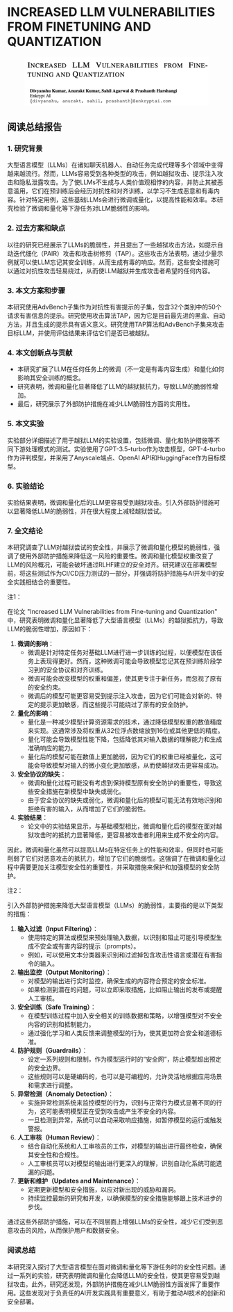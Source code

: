 # INCREASED LLM VULNERABILITIES FROM FINETUNING AND QUANTIZATION

<figure><img src="../.gitbook/assets/image (7) (1) (1) (1) (1) (1) (1) (1) (1) (1) (1).png" alt=""><figcaption></figcaption></figure>

## 阅读总结报告

### 1. 研究背景

大型语言模型（LLMs）在诸如聊天机器人、自动任务完成代理等多个领域中变得越来越流行。然而，LLMs容易受到各种类型的攻击，例如越狱攻击、提示注入攻击和隐私泄露攻击。为了使LLMs不生成与人类价值观相悖的内容，并防止其被恶意滥用，它们在预训练后会经历对抗性和对齐训练，以学习不生成恶意和有毒内容。针对特定用例，这些基础LLMs会进行微调或量化，以提高性能和效率。本研究检验了微调和量化等下游任务对LLM脆弱性的影响。

### 2. 过去方案和缺点

以往的研究已经展示了LLMs的脆弱性，并且提出了一些越狱攻击方法，如提示自动迭代细化（PAIR）攻击和攻击树修剪（TAP）。这些攻击方法表明，通过少量示例就可以使LLM忘记其安全训练，从而生成有毒的响应。然而，这些安全措施可以通过对抗性攻击轻易绕过，从而使LLM越狱并生成攻击者希望的任何内容。

### 3. 本文方案和步骤

本研究使用AdvBench子集作为对抗性有害提示的子集，包含32个类别中的50个请求有害信息的提示。研究使用攻击算法TAP，因为它是目前最先进的黑盒、自动方法，并且生成的提示具有语义意义。研究使用TAP算法和AdvBench子集来攻击目标LLM，并使用评估结果来评估它们是否已被越狱。

### 4. 本文创新点与贡献

* 本研究扩展了LLM在任何任务上的微调（不一定是有毒内容生成）和量化如何影响其安全训练的概念。
* 研究表明，微调和量化显著降低了LLM的越狱抵抗力，导致LLM的脆弱性增加。
* 最后，研究展示了外部防护措施在减少LLM脆弱性方面的实用性。

### 5. 本文实验

实验部分详细描述了用于越狱LLM的实验设置，包括微调、量化和防护措施等不同下游处理模式的测试。实验使用了GPT-3.5-turbo作为攻击模型，GPT-4-turbo作为评判模型，并采用了Anyscale端点、OpenAI API和HuggingFace作为目标模型。

### 6. 实验结论

实验结果表明，微调和量化后的LLM更容易受到越狱攻击。引入外部防护措施可以显著降低LLM的脆弱性，并在很大程度上减轻越狱尝试。

### 7. 全文结论

本研究调查了LLM对越狱尝试的安全性，并展示了微调和量化模型的脆弱性，强调了使用外部防护措施来降低这一风险的重要性。微调和量化模型权重改变了LLM的风险概况，可能会破坏通过RLHF建立的安全对齐。研究建议在部署模型前，将这些测试作为CI/CD压力测试的一部分，并强调将防护措施与AI开发中的安全实践相结合的重要性。



注1：

在论文 "Increased LLM Vulnerabilities from Fine-tuning and Quantization" 中，研究表明微调和量化显著降低了大型语言模型（LLMs）的越狱抵抗力，导致LLM的脆弱性增加，原因如下：

1. **微调的影响**：
   * 微调是针对特定任务对基础LLM进行进一步训练的过程，以便模型在该任务上表现得更好。然而，这种微调可能会导致模型忘记其在预训练阶段学习到的安全协议和对齐训练。
   * 微调可能会改变模型的权重和偏差，使其更专注于新任务，而忽视了原有的安全约束。
   * 微调后的模型可能更容易受到提示注入攻击，因为它们可能会对新的、特定的提示更加敏感，而这些提示可能绕过了原有的安全防护。
2. **量化的影响**：
   * 量化是一种减少模型计算资源需求的技术，通过降低模型权重的数值精度来实现。这通常涉及将权重从32位浮点数缩放到16位或其他更低的精度。
   * 量化可能会导致模型性能下降，包括降低其对输入数据的理解能力和生成准确响应的能力。
   * 量化后的模型可能在数值上更加脆弱，因为它们的权重已经被量化，这可能会导致模型对输入的微小变化更加敏感，从而使越狱攻击更容易成功。
3. **安全协议的缺失**：
   * 微调和量化过程可能没有考虑到保持模型原有安全防护的重要性，导致这些安全措施在新模型中缺失或弱化。
   * 由于安全协议的缺失或弱化，微调和量化后的模型可能无法有效地识别和拒绝有害的输入，从而增加了它们的脆弱性。
4. **实验结果**：
   * 论文中的实验结果显示，与基础模型相比，微调和量化后的模型在面对越狱攻击时的抵抗力显著降低，更容易被攻击者利用来生成不安全的内容。

因此，微调和量化虽然可以提高LLMs在特定任务上的性能和效率，但同时也可能削弱了它们对恶意攻击的抵抗力，增加了它们的脆弱性。这强调了在微调和量化过程中需要更加关注模型安全性的重要性，并采取措施来保护和加强模型的安全防护。



注2：

引入外部防护措施来降低大型语言模型（LLMs）的脆弱性，主要指的是以下类型的措施：

1. **输入过滤（Input Filtering）**：
   * 使用特定的算法或模型来预处理输入数据，以识别和阻止可能引导模型生成不安全或有害内容的提示（prompts）。
   * 例如，可以使用文本分类器来识别和过滤掉包含攻击性语言或潜在有害指令的输入。
2. **输出监控（Output Monitoring）**：
   * 对模型的输出进行实时监控，确保生成的内容符合预定的安全标准。
   * 如果检测到潜在的问题，可以立即采取措施，比如阻止输出的发布或提醒人工审核。
3. **安全训练（Safe Training）**：
   * 在模型训练过程中加入安全相关的训练数据和策略，以增强模型对不安全内容的识别和抵制能力。
   * 通过强化学习和人类反馈来调整模型的行为，使其更加符合安全和道德标准。
4. **防护规则（Guardrails）**：
   * 设定一系列规则和限制，作为模型运行时的“安全网”，防止模型超出预定的安全边界。
   * 这些规则可以是硬编码的，也可以是可编程的，允许灵活地根据应用场景和需求进行调整。
5. **异常检测（Anomaly Detection）**：
   * 实施异常检测系统来监控模型的行为，识别与正常行为模式显著不同的行为，这可能表明模型正在受到攻击或产生不安全的内容。
   * 一旦检测到异常，系统可以自动采取响应措施，如暂停模型的运行或触发警报。
6. **人工审核（Human Review）**：
   * 结合自动化系统和人工审核员的工作，对模型的输出进行最终检查，确保其安全性和合规性。
   * 人工审核员可以对模型的输出进行更深入的理解，识别自动化系统可能遗漏的问题。
7. **更新和维护（Updates and Maintenance）**：
   * 定期更新模型和安全措施，以应对新出现的威胁和漏洞。
   * 持续监控最新的研究和开发，以确保模型的安全措施能够跟上技术进步的步伐。

通过这些外部防护措施，可以在不同层面上增强LLMs的安全性，减少它们受到恶意攻击的风险，从而保护用户和数据安全。





### 阅读总结

本研究深入探讨了大型语言模型在面对微调和量化等下游任务时的安全性问题。通过一系列的实验，研究表明微调和量化会降低LLM的安全性，使其更容易受到越狱攻击。此外，研究还发现，外部防护措施在减少LLM脆弱性方面发挥了重要作用。这些发现对于负责任的AI开发实践具有重要意义，有助于推动AI技术的创新和安全部署。



